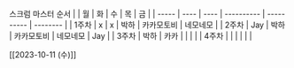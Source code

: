 스크럼 마스터 순서
|       | 월   | 화   | 수         | 목         | 금       |
| ----- | ---- | ---- | ---------- | ---------- | -------- |
| 1주차 | x    | x    | 박하       | 카카모토비 | 네모네모 |
| 2주차 | Jay  | 박하 | 카카모토비 | 네모네모   | Jay      |
| 3주차 | 박하 | 카카     |            |            |          |
| 4주차 |      |      |            |            |          |




[[2023-10-11 (수)]]


